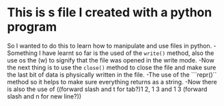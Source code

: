 # This is s file I created with a python program 
 So I wanted to do this to learn how to manipulate and use files in python.
-Something I have learnt so far is the used of the ``write()`` method, 
 also the use os the (w) to signify that the file was opened in the write mode. 
-Now the next thing is to use the ```close()``` method to close the file 
 and make sure the last bit of data is physically written in the file.
-The use of the ```repr()`` method so it helps to make sure everything returns as a string.
-Now there is also the use of ((forward slash and t for tab?)1	 2, 1	 3 and 1
3 (forward slash and n for new line?))